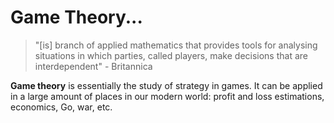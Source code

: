 # Game Theory...
> "[is] branch of applied mathematics that provides tools for analysing situations in which parties, called players, make decisions that are interdependent" - Britannica

**Game theory** is essentially the study of strategy in games. It can be applied in a large amount of places in our modern world: profit and loss estimations, economics, Go, war, etc. 